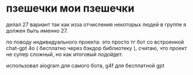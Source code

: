 # пзешечки мои пзешечки

делал 27 вариант так как изза отчисления некоторых людей в группе я должен быть именно 27. 


по поводу индивидуального проекта: это просто тг бот со встроенной chat-gpt 4o ( бесплатно через бэкдор библиотеку ), считаю, что проект не супер сложный, но как итоговый подойдет.

использовал aiogram для самого бота, g4f для бесплатной gpt